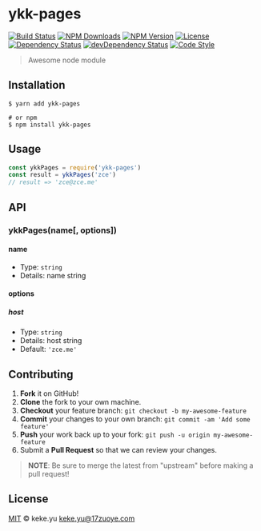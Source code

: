 # ykk-pages

[![Build Status][travis-image]][travis-url]
[![NPM Downloads][downloads-image]][downloads-url]
[![NPM Version][version-image]][version-url]
[![License][license-image]][license-url]
[![Dependency Status][dependency-image]][dependency-url]
[![devDependency Status][devdependency-image]][devdependency-url]
[![Code Style][style-image]][style-url]

> Awesome node module

## Installation

```shell
$ yarn add ykk-pages

# or npm
$ npm install ykk-pages
```

## Usage

<!-- TODO: Introduction of API use -->

```javascript
const ykkPages = require('ykk-pages')
const result = ykkPages('zce')
// result => 'zce@zce.me'
```

## API

<!-- TODO: Introduction of API -->

### ykkPages(name[, options])

#### name

- Type: `string`
- Details: name string

#### options

##### host

- Type: `string`
- Details: host string
- Default: `'zce.me'`

## Contributing

1. **Fork** it on GitHub!
2. **Clone** the fork to your own machine.
3. **Checkout** your feature branch: `git checkout -b my-awesome-feature`
4. **Commit** your changes to your own branch: `git commit -am 'Add some feature'`
5. **Push** your work back up to your fork: `git push -u origin my-awesome-feature`
6. Submit a **Pull Request** so that we can review your changes.

> **NOTE**: Be sure to merge the latest from "upstream" before making a pull request!

## License

[MIT](LICENSE) &copy; keke.yu <keke.yu@17zuoye.com>



[travis-image]: https://img.shields.io/travis/ykk/ykk-pages/master.svg
[travis-url]: https://travis-ci.org/ykk/ykk-pages
[downloads-image]: https://img.shields.io/npm/dm/ykk-pages.svg
[downloads-url]: https://npmjs.org/package/ykk-pages
[version-image]: https://img.shields.io/npm/v/ykk-pages.svg
[version-url]: https://npmjs.org/package/ykk-pages
[license-image]: https://img.shields.io/github/license/ykk/ykk-pages.svg
[license-url]: https://github.com/ykk/ykk-pages/blob/master/LICENSE
[dependency-image]: https://img.shields.io/david/ykk/ykk-pages.svg
[dependency-url]: https://david-dm.org/ykk/ykk-pages
[devdependency-image]: https://img.shields.io/david/dev/ykk/ykk-pages.svg
[devdependency-url]: https://david-dm.org/ykk/ykk-pages?type=dev
[style-image]: https://img.shields.io/badge/code_style-standard-brightgreen.svg
[style-url]: https://standardjs.com
